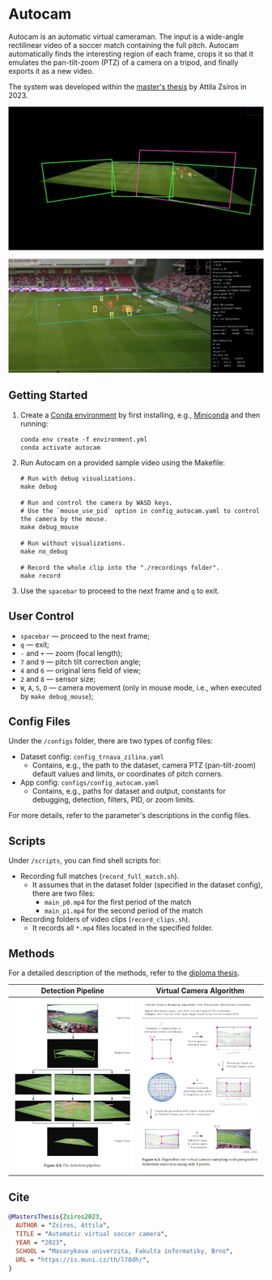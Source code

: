 # Autocam

Autocam is an automatic virtual cameraman. The input is a wide-angle rectilinear video of a soccer match containing the full pitch. Autocam automatically finds the interesting region of each frame, crops it so that it emulates the pan-tilt-zoom (PTZ) of a camera on a tripod, and finally exports it as a new video.

The system was developed within the [master's thesis](https://is.muni.cz/th/l78dh/?lang=en) by Attila Zsíros in 2023.

![Title main](assets/images/title_main.png)

![Title ROI](assets/images/title_roi.png)

## Getting Started

1. Create a [Conda environment](https://docs.conda.io/en/latest/) by first installing, e.g., [Miniconda](https://docs.conda.io/projects/miniconda/en/latest/miniconda-install.html) and then running:

    ```shell
    conda env create -f environment.yml
    conda activate autocam
    ```

2. Run Autocam on a provided sample video using the Makefile:

    ```shell
    # Run with debug visualizations.
    make debug

    # Run and control the camera by WASD keys.
    # Use the `mouse_use_pid` option in config_autocam.yaml to control the camera by the mouse.
    make debug_mouse

    # Run without visualizations.
    make no_debug

    # Record the whole clip into the "./recordings folder".
    make record
    ```

3. Use the `spacebar` to proceed to the next frame and `q` to exit.

## User Control

- `spacebar` — proceed to the next frame;
- `q` — exit;
- `-` and `+` — zoom (focal length);
- `7` and `9` — pitch tilt correction angle;
- `4` and `6` — original lens field of view;
- `2` and `8` — sensor size;
- `W`, `A`, `S`, `D` — camera movement (only in mouse mode, i.e., when executed by `make debug_mouse`);

## Config Files

Under the `/configs` folder, there are two types of config files:

- Dataset config: `config_trnava_zilina.yaml`
  - Contains, e.g., the path to the dataset, camera PTZ (pan-tilt-zoom) default values and limits, or coordinates of pitch corners.
- App config: `configs/config_autocam.yaml`
  - Contains, e.g., paths for dataset and output, constants for debugging, detection, filters, PID, or zoom limits.

For more details, refer to the parameter's descriptions in the config files.

## Scripts

Under `/scripts`, you can find shell scripts for:

- Recording full matches (`record_full_match.sh`).
  - It assumes that in the dataset folder (specified in the dataset config), there are two files:
    - `main_p0.mp4` for the first period of the match
    - `main_p1.mp4` for the second period of the match
- Recording folders of video clips (`record_clips.sh`).
  - It records all `*.mp4` files located in the specified folder.

## Methods

For a detailed description of the methods, refer to the [diploma thesis](https://is.muni.cz/th/l78dh/?lang=en).

|                       Detection Pipeline                       |                          Virtual Camera Algorithm                           |
| :------------------------------------------------------------: | :-------------------------------------------------------------------------: |
| ![Detection Pipeline](assets/images/Detection_pipeline@2x.png) | ![Virtual Camera Sampling Algorithm](assets/images/virtual_camera_algo.png) |

## Cite

```bibtex
@MastersThesis{Zsiros2023,
  AUTHOR = "Zsíros, Attila",
  TITLE = "Automatic virtual soccer camera",
  YEAR = "2023",
  SCHOOL = "Masarykova univerzita, Fakulta informatiky, Brno",
  URL = "https://is.muni.cz/th/l78dh/",
}
```
